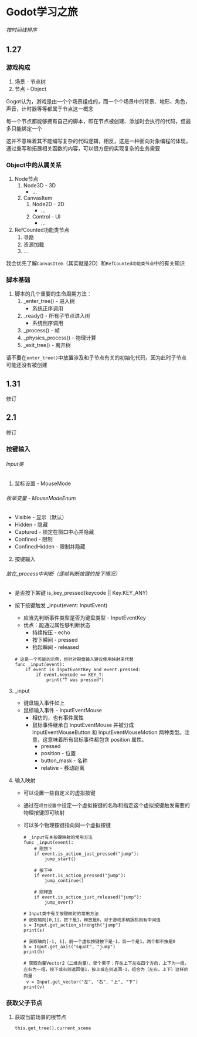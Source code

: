 # Godot学习之旅

###### 按时间线排序

## 1.27

### 游戏构成

1. 场景 - 节点树
2. 节点 - Object

Gogot认为，游戏是由一个个场景组成的，而一个个场景中的背景、地形、角色，声音，计时器等等都属于节点这一概念

每一个节点都能够拥有自己的脚本，即在节点被创建、添加时会执行的代码，但最多只能绑定一个

这并不意味着其不能编写复杂的代码逻辑，相反，这是一种面向对象编程的体现，通过重写和拓展相关函数的内容，可以很方便的实现复杂的业务需要

### Object中的从属关系

1. Node节点
   1. Node3D - 3D
      - ...
   2. CanvasItem
      1. Node2D - 2D
         - ...
      2. Control - UI
         - ...
2. RefCounted功能类节点
   1. 寻路
   2. 资源加载
   3. ...

我会优先了解`CanvasItem`（其实就是2D）和`RefCounted功能类节点`中的有关知识

### 脚本基础

1. 脚本的几个重要的生命周期方法：
   1. _enter_tree() - 进入树
      - 系统正序调用
   2. _ready() - 所有子节点进入树
      - 系统倒序调用
   3. _process() - 帧
   4. _physics_process() - 物理计算
   5. _exit_tree() - 离开树

请不要在`enter_tree()`中放置涉及和子节点有关的初始化代码，因为此时子节点可能还没有被创建

## 1.31

修订

## 2.1

修订

### 按键输入

###### Input类

1. 鼠标设置 - MouseMode
###### 枚举变量 - MouseModeEnum
   - Visible - 显示（默认）
   - Hidden - 隐藏
   - Captured - 锁定在窗口中心并隐藏
   - Confined - 限制
   - ConfinedHidden - 限制并隐藏

2. 按键输入
###### 放在_process中判断（逐帧判断按键的按下情况）

   - 是否按下某键 is_key_pressed(keycode || Key.KEY_ANY)
   - 按下按键触发 _input(event: InputEvent)
     - 应当先判断事件类型是否为键盘类型 - InputEventKey
     - 优点：能通过属性够判断状态
        - 持续按压 - echo
        - 按下瞬间 - pressed
        - 抬起瞬间 - released

     ```
     # 这是一个可能的示例，但针对键盘输入建议使用映射来代替
     func _input(event):
         if event is InputEventKey and event.pressed:
             if event.keycode == KEY_T:
                 print("T was pressed")
     ```

3. _input
   - 键盘输入事件如上
   - 鼠标输入事件 - InputEventMouse
     - 相仿的，也有事件属性
     - 鼠标事件继承自 InputEventMouse 并被分成 InputEventMouseButton 和 InputEventMouseMotion 两种类型。注意，这意味着所有鼠标事件都包含 position 属性。
       - pressed
       - position - 位置
       - button_mask - 名称
       - relative - 移动距离

4. 输入映射
   - 可以设置一些自定义的虚拟按键
   - 通过在`项目设置`中设定一个虚拟按键的名称和指定这个虚拟按键触发需要的物理按键即可映射
   - 可以多个物理按键指向同一个虚拟按键

     ```
     # _input有关按键映射的常用方法
     func _input(event):
         # 刚按下
         if event.is_action_just_pressed("jump"):
             jump_start()
     
         # 按下中
         if event.is_action_pressed("jump"):
             jump_continue()
     
         # 刚释放
         if event.is_action_just_released("jump"):
             jump_over()

     # Input类中有关按键映射的常用方法
     # 获取轴向[0,1]，按下是1，释放是0，对于游戏手柄扳机则有中间值
     s = Input.get_action_strength("jump")
     print(s)
     
     # 获取轴向[-1, 1]，前一个虚拟按键按下是-1，后一个是1，两个都不按是0
     h = Input.get_axis("squat", "jump")
     print(h)

     # 获取向量Vector2（二维向量），举个栗子：存在上下左右四个方向，上下为一组，左右为一组，按下或右则返回值1，按上或左则返回-1，组合为（左右，上下）这样的向量
      v = Input.get_vector("左", "右", "上", "下")
     print(v)
     ```

### 获取父子节点

1. 获取当前场景的根节点
   
   ```
   this.get_tree().current_scene
   ```
